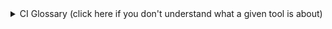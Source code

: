 <!---
This markdown is used to generate an annotation at the top of every build, displaying a glossary of all the terms found in a given build.
-->

<details>
  <summary>CI Glossary (click here if you don't understand what a given tool is about)</summary>
  <ul>
    <li><strong>ASDF</strong> is a CLI tool that can manage multiple language runtime versions on a per-project basis</li>
    <li><strong>Bazel</strong> is a build and test tool similar to Make, Maven, and Gradle that supports a wide range of programming languages and platforms, and is designed for scalability and performance.</li>
    <li><strong>Buildkite</strong> is a platform for running fast, secure, and scalable continuous integration pipelines on your own infrastructure.</li>
    <li><strong>Cargo</strong> is the default package manager for the Rust programming language, enabling you to download and compile Rust packages and manage dependencies.</li>
    <li><strong>GraphQL</strong> GraphQL is a data query and manipulation language for APIs, and a runtime for executing those queries with your existing data.</li>
    <li><strong>Jest</strong> is a JavaScript testing framework developed by Facebook, which provides complete and easy-to-set-up testing functionality.</li>
    <li><strong>Mocha</strong> is a feature-rich JavaScript test framework running on Node.js and in the browser, making asynchronous testing simple and fun.</li>
    <li><strong>Percy</strong> is a visual testing and review platform that enables teams to catch visual changes across web apps, static sites, component libraries, and more.</li>
    <li><strong>Puppeteer</strong> is a Node library which provides a high-level API to control Chrome or Chromium over the DevTools Protocol, enabling tasks such as generating screenshots and PDFs of pages.</li>
    <li><strong>ESBuild</strong> is an extremely fast JavaScript bundler and minifier, primarily designed for speed and performance.</li>
    <li><strong>ESLint</strong> is a tool for identifying and reporting on patterns found in ECMAScript/JavaScript code, with the goal of making code more consistent and avoiding bugs.</li>
    <li><strong>golangci-lint</strong> is a fast Go linters runner, providing checks for errors, bugs, performance issues, and style inconsistencies in your Go code.</li>
    <li><strong>nogo</strong> is a tool within the Bazel ecosystem that serves as a linter and static analyzer for Go code, checking for programming errors, bugs, stylistic errors, and suspicious constructs.</li>
    <li><strong>pnpm</strong> is a fast, disk space efficient package manager for JavaScript and Node.js that works in a similar manner to npm and Yarn, but uses a different approach to storing and linking packages.</li>
    <li><strong>Webpack</strong> is a static module bundler for modern JavaScript applications, transforming a multitude of file types into a single output file.</li>
  </ul>

  <p>Want to update the glossary? See the <a href="https://docs.sourcegraph.com/dev/how-to/update_ci_glossary">how-to in the docs.</a></p>
</details>
